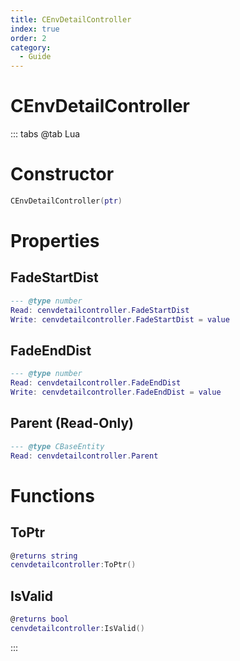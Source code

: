 ```yaml
---
title: CEnvDetailController
index: true
order: 2
category:
  - Guide
---
```


# CEnvDetailController

::: tabs
@tab Lua
# Constructor
```lua
CEnvDetailController(ptr)
```
# Properties
## FadeStartDist 
```lua
--- @type number
Read: cenvdetailcontroller.FadeStartDist
Write: cenvdetailcontroller.FadeStartDist = value
```
## FadeEndDist 
```lua
--- @type number
Read: cenvdetailcontroller.FadeEndDist
Write: cenvdetailcontroller.FadeEndDist = value
```
## Parent (Read-Only)
```lua
--- @type CBaseEntity
Read: cenvdetailcontroller.Parent
```
# Functions
## ToPtr
```lua
@returns string
cenvdetailcontroller:ToPtr()
```
## IsValid
```lua
@returns bool
cenvdetailcontroller:IsValid()
```

:::